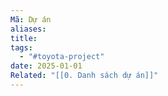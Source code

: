 ```yaml
---
Mã: Dự án
aliases: 
title: 
tags:
  - "#toyota-project"
date: 2025-01-01
Related: "[[0. Danh sách dự án]]"
---
```

